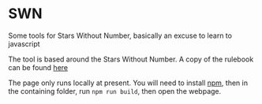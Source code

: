 # SWN
Some tools for Stars Without Number, basically an excuse to learn to javascript

The tool is based around the Stars Without Number. A copy of the rulebook can be found [here](https://img.4plebs.org/boards/tg/image/1366/05/1366053319764.pdf)

The page only runs locally at present. You will need to install [npm](https://www.npmjs.com/package/npm), then in the containing folder, run ```npm run build```, then open the webpage.
